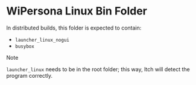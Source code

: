 # WiPersona Linux Bin Folder

In distributed builds, this folder is expected to contain:

- `launcher_linux_nogui`
- `busybox`

> [!Note]
> `launcher_linux` needs to be in the root folder; this way, Itch will detect the program correctly.